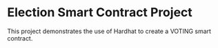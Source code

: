 # Election Smart Contract Project

This project demonstrates the use of Hardhat to create a VOTING smart contract. 
